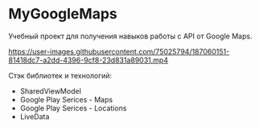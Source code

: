 # MyGoogleMaps

Учебный проект для получения навыков работы с API от Google Maps.

https://user-images.githubusercontent.com/75025794/187060151-81418dc7-a2dd-4396-9cf8-23d831a89031.mp4

Стэк библиотек и технологий:
* SharedViewModel
* Google Play Serices - Maps
* Google Play Serices - Locations
* LiveData
